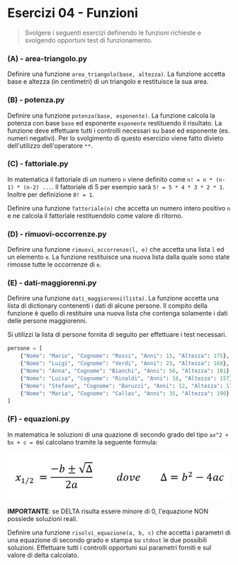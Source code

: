 # Esercizi 04 - Funzioni

> Svolgere i seguenti esercizi definendo le funzioni richieste e svolgendo opportuni test di funzionamento.

### (A) - area-triangolo.py

Definire una funzione `area_triangolo(base, altezza)`. La funzione accetta base e altezza (in centimetri) di un triangolo e restituisce la sua area.

### (B) - potenza.py

Definire una funzione `potenza(base, esponente)`. La funzione calcola la potenza con base `base` ed esponente `esponente`
restituendo il risultato. La funzione deve effettuare tutti i controlli necessari su base ed esponente (es. numeri negativi).
Per lo svolgimento di questo esercizio viene fatto divieto dell'utilizzo dell'operatore `**`.
### (C) - fattoriale.py

In matematica il fattoriale di un numero `n` viene definito come `n! = n * (n-1) * (n-2) ...`. Il fattoriale di 5 per
esempio sarà `5! = 5 * 4 * 3 * 2 * 1`. Inoltre per definizione `0! = 1`.

Definire una funzione `fattoriale(n)` che accetta un numero intero positivo `n` e ne calcola il fattoriale restituendolo
come valore di ritorno.

### (D) - rimuovi-occorrenze.py

Definire una funzione `rimuovi_occorrenze(l, e)` che accetta una lista `l` ed un elemento `e`. La funzione restituisce una nuova
lista dalla quale sono state rimosse tutte le occorrenze di `e`.

### (E) - dati-maggiorenni.py

Definire una funzione `dati_maggiorenni(lista)`. La funzione accetta una lista di dictionary contenenti i dati di alcune persone.
Il compito della funzione è quello di restituire una nuova lista che contenga solamente i dati delle persone maggiorenni.

Si utilizzi la lista di persone fornita di seguito per effettuare i test necessari.

```python
persone = [
    {"Nome": "Mario", "Cognome": "Rossi", "Anni": 15, "Altezza": 175},
    {"Nome": "Luigi", "Cognome": "Verdi", "Anni": 23, "Altezza": 168},
    {"Nome": "Anna", "Cognome": "Bianchi", "Anni": 56, "Altezza": 181},
    {"Nome": "Luisa", "Cognome": "Rinaldi", "Anni": 16, "Altezza": 157},
    {"Nome": "Stefano", "Cognome": "Baruzzi", "Anni": 12, "Altezza": 178},
    {"Nome": "Maria", "Cognome": "Callas", "Anni": 35, "Altezza": 190}        
]
```

### (F) - equazioni.py

In matematica le soluzioni di una quazione di secondo grado del tipo `ax^2 + bx + c = 0`si calcolano tramite la seguente formula:

![formula](../../Materiali/images/formula-equazioni.jpg)

**IMPORTANTE**: se DELTA risulta essere minore di 0, l'equazione NON possiede soluzioni reali.

Definire una funzione `risolvi_equazione(a, b, c)` che accetta i parametri di una equazione di secondo grado e stampa su `stdout` le due possibili soluzioni.
Effettuare tutti i controlli opportuni sui parametri forniti e sul valore di delta calcolato.